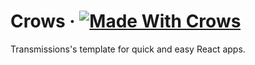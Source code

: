# Crows &middot; [![Made With Crows](https://img.shields.io/badge/Made%20with-Crows-black?logo=react&logoColor=white)](https://github.com/transmissionsdev/cra-template-crows)

Transmissions's template for quick and easy React apps.
